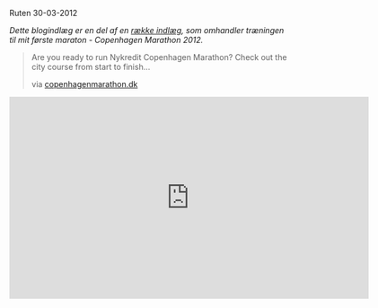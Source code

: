 Ruten
30-03-2012


*Dette blogindlæg er en del af en [række indlæg](/marathon.html), som omhandler træningen til mit første maraton - Copenhagen Marathon 2012.*

> Are you ready to run Nykredit Copenhagen Marathon? Check out the city course from start to finish...
>
> via [copenhagenmarathon.dk](http://www.copenhagenmarathon.dk/)

<iframe width="640" height="360" src="http://www.youtube.com/embed/rNYTO0cOoOE" frameborder="0" allowfullscreen="allowfullscreen"></iframe>
